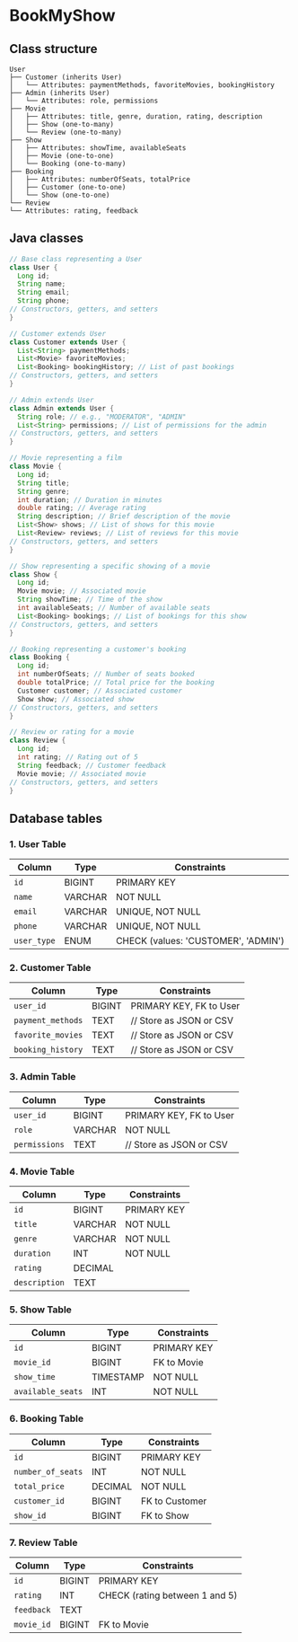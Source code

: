 # BookMyShow

## Class structure

```text
User
├── Customer (inherits User)
│   └── Attributes: paymentMethods, favoriteMovies, bookingHistory
├── Admin (inherits User)
│   └── Attributes: role, permissions
├── Movie
│   ├── Attributes: title, genre, duration, rating, description
│   ├── Show (one-to-many)
│   └── Review (one-to-many)
├── Show
│   ├── Attributes: showTime, availableSeats
│   ├── Movie (one-to-one)
│   └── Booking (one-to-many)
├── Booking
│   ├── Attributes: numberOfSeats, totalPrice
│   ├── Customer (one-to-one)
│   └── Show (one-to-one)
└── Review
└── Attributes: rating, feedback
```

## Java classes

```java
// Base class representing a User
class User {
  Long id;
  String name;
  String email;
  String phone;
// Constructors, getters, and setters
}

// Customer extends User
class Customer extends User {
  List<String> paymentMethods;
  List<Movie> favoriteMovies;
  List<Booking> bookingHistory; // List of past bookings
// Constructors, getters, and setters
}

// Admin extends User
class Admin extends User {
  String role; // e.g., "MODERATOR", "ADMIN"
  List<String> permissions; // List of permissions for the admin
// Constructors, getters, and setters
}

// Movie representing a film
class Movie {
  Long id;
  String title;
  String genre;
  int duration; // Duration in minutes
  double rating; // Average rating
  String description; // Brief description of the movie
  List<Show> shows; // List of shows for this movie
  List<Review> reviews; // List of reviews for this movie
// Constructors, getters, and setters
}

// Show representing a specific showing of a movie
class Show {
  Long id;
  Movie movie; // Associated movie
  String showTime; // Time of the show
  int availableSeats; // Number of available seats
  List<Booking> bookings; // List of bookings for this show
// Constructors, getters, and setters
}

// Booking representing a customer's booking
class Booking {
  Long id;
  int numberOfSeats; // Number of seats booked
  double totalPrice; // Total price for the booking
  Customer customer; // Associated customer
  Show show; // Associated show
// Constructors, getters, and setters
}

// Review or rating for a movie
class Review {
  Long id;
  int rating; // Rating out of 5
  String feedback; // Customer feedback
  Movie movie; // Associated movie
// Constructors, getters, and setters
}
```

## Database tables

### 1. User Table

| Column      | Type     | Constraints                    |
|-------------|----------|--------------------------------|
| `id`        | BIGINT   | PRIMARY KEY                    |
| `name`      | VARCHAR  | NOT NULL                       |
| `email`     | VARCHAR  | UNIQUE, NOT NULL               |
| `phone`     | VARCHAR  | UNIQUE, NOT NULL               |
| `user_type` | ENUM     | CHECK (values: 'CUSTOMER', 'ADMIN') |

### 2. Customer Table

| Column             | Type     | Constraints                      |
|--------------------|----------|----------------------------------|
| `user_id`          | BIGINT   | PRIMARY KEY, FK to User          |
| `payment_methods`  | TEXT     | // Store as JSON or CSV          |
| `favorite_movies`  | TEXT     | // Store as JSON or CSV          |
| `booking_history`  | TEXT     | // Store as JSON or CSV          |

### 3. Admin Table

| Column        | Type     | Constraints                     |
|---------------|----------|---------------------------------|
| `user_id`     | BIGINT   | PRIMARY KEY, FK to User         |
| `role`        | VARCHAR  | NOT NULL                        |
| `permissions` | TEXT     | // Store as JSON or CSV         |

### 4. Movie Table

| Column       | Type     | Constraints                    |
|--------------|----------|--------------------------------|
| `id`         | BIGINT   | PRIMARY KEY                    |
| `title`      | VARCHAR  | NOT NULL                       |
| `genre`      | VARCHAR  | NOT NULL                       |
| `duration`   | INT      | NOT NULL                       |
| `rating`     | DECIMAL  |                                |
| `description`| TEXT     |                                |

### 5. Show Table

| Column             | Type     | Constraints                     |
|--------------------|----------|---------------------------------|
| `id`               | BIGINT   | PRIMARY KEY                     |
| `movie_id`         | BIGINT   | FK to Movie                     |
| `show_time`        | TIMESTAMP| NOT NULL                        |
| `available_seats`  | INT      | NOT NULL                        |

### 6. Booking Table

| Column            | Type     | Constraints                     |
|-------------------|----------|---------------------------------|
| `id`              | BIGINT   | PRIMARY KEY                     |
| `number_of_seats` | INT      | NOT NULL                        |
| `total_price`     | DECIMAL  | NOT NULL                        |
| `customer_id`     | BIGINT   | FK to Customer                  |
| `show_id`         | BIGINT   | FK to Show                      |

### 7. Review Table

| Column      | Type     | Constraints                     |
|-------------|----------|---------------------------------|
| `id`        | BIGINT   | PRIMARY KEY                     |
| `rating`    | INT      | CHECK (rating between 1 and 5)  |
| `feedback`  | TEXT     |                                 |
| `movie_id`  | BIGINT   | FK to Movie                     |
